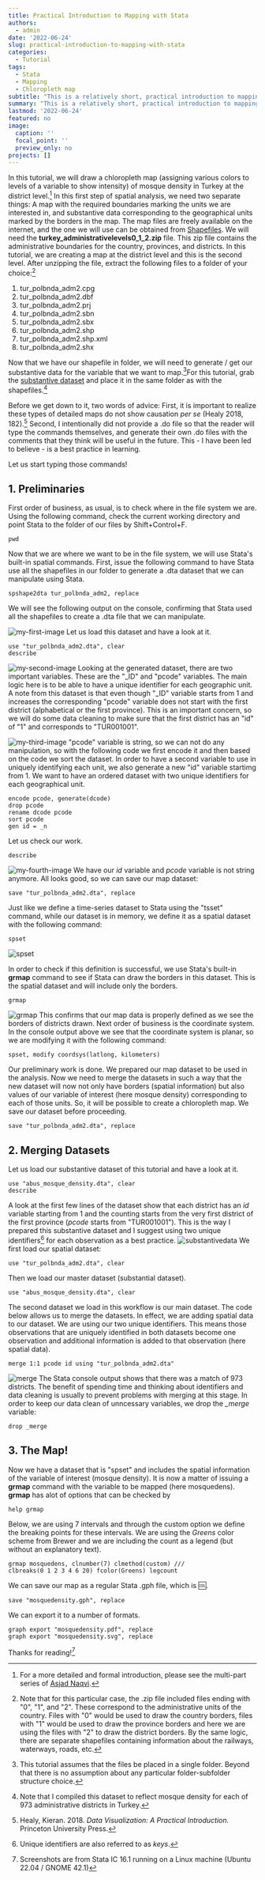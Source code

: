 ```yaml
---
title: Practical Introduction to Mapping with Stata
authors: 
  - admin
date: '2022-06-24'
slug: practical-introduction-to-mapping-with-stata
categories:
  - Tutorial
tags:
  - Stata
  - Mapping
  - Chloropleth map
subtitle: "This is a relatively short, practical introduction to mapping with Stata designed to get the newcomer started in no time and provide a quick refresher as needed." 
summary: "This is a relatively short, practical introduction to mapping with Stata designed to get the newcomer started in no time and provide a quick refresher as needed." 
lastmod: '2022-06-24'
featured: no
image:
  caption: ''
  focal_point: ''
  preview_only: no
projects: []
---
```


In this tutorial, we will draw a chloropleth map (assigning various colors to levels of a variable to show intensity) of mosque density in Turkey at the district level.[^1] In this first step of spatial analysis, we need two separate things: A map with the required boundaries marking the units we are interested in, and substantive data corresponding to the geographical units marked by the borders in the map. The map files are freely available on the internet, and the one we will use can be obtained from  [Shapefiles](https://data.humdata.org/dataset/turkey-administrative-boundaries-levels-0-1-2). We will need the **turkey_administrativelevels0_1_2.zip** file. This zip file contains the administrative boundaries for the country, provinces, and districts. In this tutorial, we are creating a map at the district level and this is the second level. After unzipping the file, extract the following files to a folder of your choice:[^2]

1. tur_polbnda_adm2.cpg
2. tur_polbnda_adm2.dbf
3. tur_polbnda_adm2.prj
4. tur_polbnda_adm2.sbn
5. tur_polbnda_adm2.sbx
6. tur_polbnda_adm2.shp
7. tur_polbnda_adm2.shp.xml
8. tur_polbnda_adm2.shx

Now that we have our shapefile in folder, we will need to generate / get our substantive data for the variable that we want to map.[^3]For this tutorial, grab the [substantive dataset](https://github.com/murabus/religion_data/blob/main/abus_mosque_density.dta) and place it in the same folder as with the shapefiles.[^4] 

Before we get down to it, two words of advice: First, it is important to realize these types of detailed maps do not show causation *per se* (Healy 2018, 182).[^5] Second, I intentionally did not provide a .do file so that the reader will type the commands themselves, and generate their own .do files with the comments that they think will be useful in the future. This - I have been led to believe - is a best practice in learning.

Let us start typing those commands!

## 1. Preliminaries

First order of business, as usual, is to check where in the file system we are. Using the following command, check the current working directory and point Stata to the folder of our files by Shift+Control+F. 

```
pwd
```
Now that we are where we want to be in the file system, we will use Stata's built-in spatial commands. First, issue the following command to have Stata use all the shapefiles in our folder to generate a .dta dataset that we can manipulate using Stata.

```
spshape2dta tur_polbnda_adm2, replace
```
We will see the following output on the console, confirming that Stata used all the shapefiles to create a .dta file that we can manipulate.

![my-first-image](image1.png)
Let us load this dataset and have a look at it. 
```
use "tur_polbnda_adm2.dta", clear
describe
```
![my-second-image](image2.png)
Looking at the generated dataset, there are two important variables. These are the "_ID" and "pcode" variables. The main logic here is to be able to have a unique identifier for each geographic unit. A note from this dataset is that even though "_ID" variable starts from 1 and increases the corresponding "pcode" variable does not start with the first district (alphabetical or the first province). This is an important concern, so we will do some data cleaning to make sure that the first district has an "id" of "1" and corresponds to "TUR001001".

![my-third-image](image3.png)
"pcode" variable is string, so we can not do any manipulation, so with the following code we first encode it and then based on the code we sort the dataset. In order to have a second variable to use in uniquely identifying each unit, we also generate a new "id" variable startimg from 1. We want to have an ordered dataset with two unique identifiers for each geographical unit.

```
encode pcode, generate(dcode)
drop pcode
rename dcode pcode
sort pcode
gen id = _n 
```
Let us check our work.

```
describe
```
![my-fourth-image](image4.png)
We have our *id* variable and *pcode* variable is not string anymore. All looks good, so we can save our map dataset:

```
save "tur_polbnda_adm2.dta", replace
```
Just like we define a time-series dataset to Stata using the "tsset" command, while our dataset is in memory, we define it as a spatial dataset with the following command:

```
spset
```
![spset](image7.png)

In order to check if this definition is successful, we use Stata's built-in **grmap** command to see if Stata can draw the borders in this dataset. This is the spatial dataset and will include only the borders.

```
grmap
```
![grmap](image8.png)
This confirms that our map data is properly defined as we see the borders of districts drawn.
Next order of business is the coordinate system. In the console output above we see that the coordinate system is planar, so we are modifying it with the following command:

```
spset, modify coordsys(latlong, kilometers)
```
Our preliminary work is done. We prepared our map dataset to be used in the analysis. Now we need to merge the datasets in such a way that the new dataset will now not only have borders (spatial information) but also values of our variable of interest (here mosque density) corresponding to each of those units. So, it will be possible to create a chloropleth map. We save our dataset before proceeding.

```
save "tur_polbnda_adm2.dta", replace
```

## 2. Merging Datasets
Let us load our substantive dataset of this tutorial and have a look at it. 

```
use "abus_mosque_density.dta", clear
describe
```
A look at the first few lines of the dataset show that each district has an *id* variable starting from 1 and the counting starts from the very first district of the first province (*pcode* starts from "TUR001001"). This is the way I prepared this substantive dataset and I suggest using two unique identifiers[^6] for each observation as a best practice.
![substantivedata](image5.png)
We first load our spatial dataset:
```
use "tur_polbnda_adm2.dta", clear
```

Then we load our master dataset (substantial dataset).
```
use "abus_mosque_density.dta", clear    
```
The second dataset we load in this workflow is our main dataset. The code below allows us to merge the datasets. In effect, we are adding spatial data to our dataset. We are using our two unique identifiers. This means those observations that are uniquely identified in both datasets become one observation and additional information is added to that observation (here spatial data).
```
merge 1:1 pcode id using "tur_polbnda_adm2.dta"
```
![merge](image6.png)
The Stata console output shows that there was a match of 973 districts. The benefit of spending time and thinking about identifiers and data cleaning is usually to prevent problems with merging at this stage. In order to keep our data clean of unncessary variables, we drop the *_merge* variable:
```
drop _merge
```

## 3. The Map!

Now we have a dataset that is "spset" and includes the spatial information of the variable of interest (mosque density). It is now a matter of issuing a **grmap** command with the variable to be mapped (here mosquedens). **grmap** has alot of options that can be checked by 
```
help grmap
```
Below, we are using 7 intervals and through the custom option we define the breaking points for these intervals. We are using the *Greens* color scheme from Brewer and we are including the count as a legend (but without an explanatory text). 
```
grmap mosquedens, clnumber(7) clmethod(custom) ///
clbreaks(0 1 2 3 4 6 20) fcolor(Greens) legcount
```
We can save our map as a regular Stata .gph file, which is :cool:.
```
save "mosquedensity.gph", replace
```
We can export it to a number of formats.
```
graph export "mosquedensity.pdf", replace
graph export "mosquedensity.svg", replace
```
Thanks for reading![^7]


[^1]: For a more detailed and formal introduction, please see the multi-part series of [Asjad Naqvi](https://medium.com/the-stata-guide/covid-19-visualizations-with-stata-part-4-maps-fbd4fe2642f6).
[^2]: Note that for this particular case, the .zip file included files ending with "0", "1", and "2". These correspond to the administrative units of the country. Files with "0" would be used to draw the country borders, files with "1" would be used to draw the province borders and here we are using the files with "2" to draw the district borders. By the same logic, there are separate shapefiles containing information about the railways, waterways, roads, etc.
[^3]: This tutorial assumes that the files be placed in a single folder. Beyond that there is no assumption about any particular folder-subfolder structure choice.
[^4]: Note that I compiled this dataset to reflect mosque density for each of 973 administrative districts in Turkey.
[^5]: Healy, Kieran. 2018. *Data Visualization: A Practical Introduction.* Princeton University Press. 
[^6]: Unique identifiers are also referred to as *keys*.
[^7]: Screenshots are from Stata IC 16.1 running on a Linux machine (Ubuntu 22.04 / GNOME 42.1)
